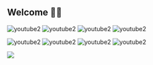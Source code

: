 ## Welcome 🤘🏼

![youtube2](https://github.com/user-attachments/assets/0cbcb3db-fa95-4768-82e9-89c7cb298449) ![youtube2](https://github.com/user-attachments/assets/ef0932c2-da03-46f4-a8b1-2a4fc676155b) ![youtube2](https://github.com/user-attachments/assets/6b97eb98-e17c-45b8-99b9-374c47100336) ![youtube2](https://github.com/user-attachments/assets/f1088177-9278-4f30-93a1-56d35c60d1ba)


![youtube2](https://github.com/user-attachments/assets/4a838270-3a43-4796-9d75-33c0854143a8) ![youtube2](https://github.com/user-attachments/assets/6f65da20-a985-4c4f-b883-c2875950d9c0) ![youtube2](https://github.com/user-attachments/assets/6c5d9da8-5381-4958-ac35-8e3d506a27dc) ![youtube2](https://github.com/user-attachments/assets/e3798cbd-737e-42b4-93ec-aaa5bd4c504a)







[![](https://visitcount.itsvg.in/api?id=s4t4n667&label=Profile%20Views&color=0&icon=2&pretty=false)](https://visitcount.itsvg.in)


